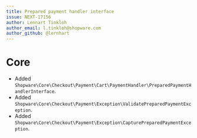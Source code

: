 ```yaml
---
title: Prepared payment handler interface
issue: NEXT-17156
author: Lennart Tinkloh
author_email: l.tinkloh@shopware.com 
author_github: @lernhart
---
```

# Core
* Added `Shopware\Core\Checkout\Payment\Cart\PaymentHandler\PreparedPaymentHandlerInterface`.
* Added `Shopware\Core\Checkout\Payment\Exception\ValidatePreparedPaymentException`. 
* Added `Shopware\Core\Checkout\Payment\Exception\CapturePreparedPaymentException`.

